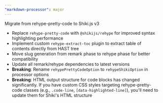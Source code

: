 ```yaml
---
"markdown-processor": major
---
```


Migrate from rehype-pretty-code to Shiki.js v3

- Replace `rehype-pretty-code` with `@shikijs/rehype` for improved syntax highlighting performance
- Implement custom `rehype-extract-toc` plugin to extract table of contents directly from HAST tree
- Move slug generation from remark phase to rehype phase for better compatibility
- Update all remark/rehype dependencies to latest versions
- **Breaking**: Rename `rehypePrettyCodeOption` to `rehypeShikiOption` in processor options
- **Breaking**: HTML output structure for code blocks has changed significantly. If you have custom CSS styles targeting rehype-pretty-code classes (e.g., `.code-line`, `[data-highlighted-line]`), you'll need to update them for Shiki's HTML structure